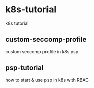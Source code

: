 # k8s-tutorial
k8s tutorial

## custom-seccomp-profile
custom seccomp profile in k8s psp

## psp-tutorial
how to start & use psp in k8s with RBAC
